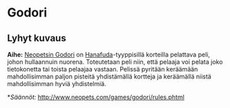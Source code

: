# Godori
## Lyhyt kuvaus

**Aihe:** [Neopetsin Godori](http://www.neopets.com/games/godori/index.phtml) on [Hanafuda](http://en.wikipedia.org/wiki/Hanafuda)-tyyppisillä korteilla pelattava peli, johon hullaannuin nuorena. Toteutetaan peli niin, että pelaaja voi pelata joko tietokonetta tai toista pelaajaa vastaan. Pelissä pyritään keräämään mahdollisimman paljon pisteitä yhdistämällä kortteja ja keräämällä niistä mahdollisimman hyviä yhdistelmiä.

**Säännöt:* http://www.neopets.com/games/godori/rules.phtml
